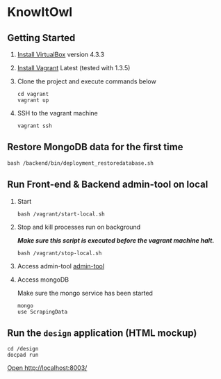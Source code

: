 # KnowItOwl

## Getting Started

1. [Install VirtualBox](https://www.virtualbox.org/wiki/Downloads) version 4.3.3

2. [Install Vagrant](http://www.vagrantup.com/downloads.html) Latest (tested with 1.3.5)

3. Clone the project and execute commands below

	```
	cd vagrant
	vagrant up
	```

4. SSH to the vagrant machine

	```
	vagrant ssh
	```


## Restore MongoDB data for the first time


	bash /backend/bin/deployment_restoredatabase.sh


## Run Front-end & Backend admin-tool on local

1. Start

	```
	bash /vagrant/start-local.sh
	```
2. Stop and kill processes run on background

	***Make sure this script is executed before the vagrant machine halt.***
	
	```
	bash /vagrant/stop-local.sh
	```
3. Access admin-tool  [admin-tool]( http://127.0.0.1:9000/)

4. Access mongoDB
	
	Make sure the mongo service has been started
	
	```
	mongo
	use ScrapingData
	
	```
	
## Run the `design` application (HTML mockup)

	cd /design
	docpad run
	
[Open http://localhost:8003/](http://localhost:8003/)